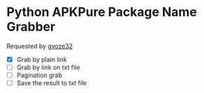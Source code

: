 # Python APKPure Package Name Grabber
Requested by [gvoze32](https://github.com/gvoze32)

- [x] Grab by plain link
- [ ] Grab by link on txt file
- [ ] Pagination grab
- [ ] Save the result to txt file
